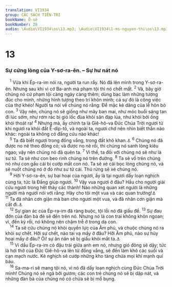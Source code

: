 ```yaml
---
translation: VI1934
group: CÁC SÁCH TIÊN-TRI
bookName: Ô-sê 
bookNumber: 28
audio: \Audio\VI1934\os\13.mp3; \Audio\VI1934\1-ms-nguyen-thi\os\13.mp3
---
```


<div class="title"><h1>13</h1><h3>Sự cứng lòng của Y-sơ-ra-ên. – Sự hư nát nó</h3></div>
<span class="verse os_13_1"> <sup>1</sup> Vừa khi Ép-ra-im nói ra, người ta run rẩy. Nó đã lên mình trong Y-sơ-ra-ên. Nhưng sau khi vì cớ Ba-anh mà phạm tội thì nó chết mất. </span>
<span class="verse os_13_2"><sup>2</sup> Vả, bây giờ chúng nó cứ phạm tội càng ngày càng thêm; dùng bạc làm những tượng đúc cho mình, những hình tượng theo trí khôn mình; cả sự đó là công việc của thợ khéo! Người ta nói về chúng nó rằng: Để mặc kẻ dâng của lễ hôn bò con. </span>
<span class="verse os_13_3"><sup>3</sup> Vậy nên, chúng nó sẽ giống như mây ban mai, như móc buổi sáng tan đi lúc sớm, như rơm rác bị gió lốc đùa khỏi sân đạp lúa, như khói bởi ống khói thoát ra! </span>
<span class="verse os_13_4"><sup>4</sup> Nhưng mà, ấy chính ta là Giê-hô-va Đức Chúa Trời ngươi từ khi ngươi ra khỏi đất Ê-díp-tô, và ngoài ta, ngươi chớ nên nhìn biết thần nào khác: ngoài ta không có đấng cứu nào khác! <br/></span>
<span class="verse os_13_5"> <sup>5</sup> Ta đã biết ngươi trong đồng vắng, trong đất khô khan.<a data-toggle="tooltip" data-placement="bottom" title="Phu 8:11-17">⚓</a></span>
<span class="verse os_13_6"><sup>6</sup> Chúng nó đã được no nê theo đồng cỏ; và được no nê rồi, thì chúng nó sanh lòng kiêu ngạo; vậy nên chúng nó đã quên ta. </span>
<span class="verse os_13_7"><sup>7</sup> Vì thế, ta đối với chúng nó sẽ như là sư tử. Ta sẽ như con beo rình chúng nó trên đường. </span>
<span class="verse os_13_8"><sup>8</sup> Ta sẽ vồ trên chúng nó như con gấu cái bị cướp mất con nó. Ta sẽ xé cái bọc lòng chúng nó, và sẽ nuốt chúng nó ở đó như sư tử cái. Thú rừng sẽ xé chúng nó. <br/></span>
<span class="verse os_13_9"> <sup>9</sup> Hỡi Y-sơ-ra-ên, sự bại hoại của ngươi, ấy là tại ngươi dấy loạn nghịch cùng ta, tức là Đấng giúp ngươi. </span>
<span class="verse os_13_10"><sup>10</sup> Vậy vua ngươi ở đâu? Hầu cho người giải cứu ngươi trong hết thảy các thành! Nào những quan xét ngươi là những người mà ngươi nói với rằng: Hãy cho tôi một vua và các quan trưởng!<a data-toggle="tooltip" data-placement="bottom" title="1Sa 8:5-6">⚓</a></span>
<span class="verse os_13_11"><sup>11</sup> Ta đã nhân cơn giận mà ban cho ngươi một vua, và đã nhân cơn giận mà cất đi.<a data-toggle="tooltip" data-placement="bottom" title="1Sa 10:17-24; 15:26">⚓</a><br/></span>
<span class="verse os_13_12"> <sup>12</sup> Sự gian ác của Ép-ra-im đã ràng buộc, tội lỗi nó đã giấu để. </span>
<span class="verse os_13_13"><sup>13</sup> Sự đau đớn của đàn bà đẻ sẽ đến trên nó. Nhưng nó là con trai không khôn ngoan; vì, đến kỳ rồi, nó không nên chậm trễ ở trong dạ con. <br/></span>
<span class="verse os_13_14"> <sup>14</sup> Ta sẽ cứu chúng nó khỏi quyền lực của Âm phủ, và chuộc chúng nó ra khỏi sự chết. Hỡi sự chết, nào tai vạ mầy ở đâu? Hỡi Âm phủ, nào sự hủy hoại mầy ở đâu? Ôi! sự ăn năn sẽ bị giấu khỏi mắt ta.<a data-toggle="tooltip" data-placement="bottom" title="1Co 15:55">⚓</a><br/></span>
<span class="verse os_13_15"> <sup>15</sup> Ví dầu Ép-ra-im có đậu trái giữa anh em nó, nhưng gió đông sẽ dậy; tức là hơi thở của Đức Giê-hô-va lên từ đồng vắng, sẽ đến làm khô các suối và cạn mạch nước. Kẻ nghịch sẽ cướp những kho tàng chứa mọi khí mạnh quí báu. <br/></span>
<span class="verse os_13_16"> <sup>16</sup> Sa-ma-ri sẽ mang tội nó, vì nó đã dấy loạn nghịch cùng Đức Chúa Trời mình! Chúng nó sẽ ngã bởi gươm; các con trẻ chúng nó sẽ bị dập nát, và những đàn bà của chúng nó có chửa sẽ bị mổ bụng. <br/></span>
